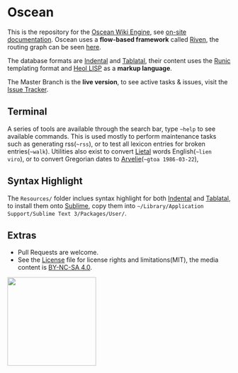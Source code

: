 # Oscean

This is the repository for the [Oscean Wiki Engine](http://wiki.xxiivv.com/), see [on-site documentation](http://wiki.xxiivv.com/About). Oscean uses a **flow-based framework** called [Riven](https://github.com/XXIIVV/Riven), the routing graph can be seen [here](http://wiki.xxiivv.com/riven.html). 

The database formats are [Indental](https://wiki.xxiivv.com/Indental) and [Tablatal](https://wiki.xxiivv.com/Tablatal), their content uses the [Runic](https://wiki.xxiivv.com/Runic) templating format and [Heol LISP](https://wiki.xxiivv.com/Heol) as a **markup language**.

The Master Branch is the **live version**, to see active tasks & issues, visit the [Issue Tracker](http://wiki.xxiivv.com/Oscean:tracker).

## Terminal

A series of tools are available through the search bar, type `~help` to see available commands. This is used mostly to perform maintenance tasks such as generating rss(`~rss`), or to test all lexicon entries for broken entries(`~walk`). Utilities also exist to convert [Lietal](http://wiki.xxiivv.com/Lietal) words English(`~lien viro`), or to convert Gregorian dates to [Arvelie](http://wiki.xxiivv.com/Arvelie)(`~gtoa 1986-03-22`),

## Syntax Highlight

The `Resources/` folder inclues syntax highlight for both [Indental](https://wiki.xxiivv.com/Indental) and [Tablatal](https://wiki.xxiivv.com/Tablatal), to install them onto [Sublime](http://sublimetext.com), copy them into `~/Library/Application Support/Sublime Text 3/Packages/User/`.

## Extras

- Pull Requests are welcome.
- See the [License](LICENSE) file for license rights and limitations(MIT), the media content is [BY-NC-SA 4.0](http://wiki.xxiivv.com/About).

<img src='https://github.com/XXIIVV/Oscean/blob/master/media/identity/logo.crest.png?raw=true' width='200'/>
